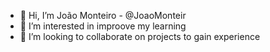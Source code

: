 - 👋 Hi, I’m João Monteiro - @JoaoMonteir
- 👀 I’m interested in improove my learning
- 💞️ I’m looking to collaborate on projects to gain experience 
<!---
JoaoMonteir/JoaoMonteir is a ✨ special ✨ repository because its `README.md` (this file) appears on your GitHub profile.
You can click the Preview link to take a look at your changes.
--->
